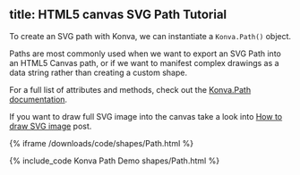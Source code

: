 title: HTML5 canvas SVG Path Tutorial
---

To create an SVG path with Konva, we can instantiate a `Konva.Path()` object.

Paths are most commonly used when we want to export an SVG Path into an HTML5 Canvas path, or if we want to manifest complex drawings as a data string rather than creating a custom shape.

For a full list of attributes and methods, check out the [Konva.Path documentation](/api/Konva.Path.html).

If you want to draw full SVG image into the canvas take a look into [How to draw SVG image](/docs/sandbox/Animals_on_the_Beach_Game.html) post.

{% iframe /downloads/code/shapes/Path.html %}

{% include_code Konva Path Demo shapes/Path.html %}